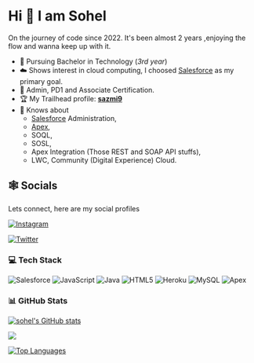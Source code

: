 # Hi 👋 I am Sohel

On the journey of code since 2022. It's been almost 2 years ,enjoying the flow and wanna keep up with it.

- 🧍 Pursuing Bachelor in Technology (_3rd year_)
- ☁️ Shows interest in cloud computing, I choosed [Salesforce](https://www.salesforce.com/in/) as my primary goal.
- 📃 Admin, PD1 and Associate Certification.
- 🏆 My Trailhead profile: **[sazmi9](https://www.salesforce.com/trailblazer/sazmi9)**
- 🧠 Knows about
  - [Salesforce](https://www.salesforce.com/in/) Administration,
  - [Apex](https://developer.salesforce.com/docs/atlas.en-us.apexcode.meta/apexcode/apex_intro_what_is_apex.htm),
  - SOQL,
  - SOSL,
  - Apex Integration (Those REST and SOAP API stuffs),
  - LWC, Community (Digital Experience) Cloud.

## 🕸️ Socials

Lets connect, here are my social profiles

[![Instagram](https://img.shields.io/badge/Instagram-%23E4405F.svg?logo=Instagram&logoColor=white)](https://instagram.com/_sohel_azmi)

</div>

[![Twitter](https://img.shields.io/badge/Twitter-%231DA1F2.svg?logo=Twitter&logoColor=white)](https://twitter.com/sohel_azmi11)

### 💻 Tech Stack

![Salesforce](https://img.shields.io/badge/Salesforce-00A1E0?style=flat&logo=Salesforce&logoColor=white) ![JavaScript](https://img.shields.io/badge/javascript-%23323330.svg?style=flat&logo=javascript&logoColor=%23F7DF1E) ![Java](https://img.shields.io/badge/java-%23ED8B00.svg?style=flat&logo=openjdk&logoColor=white) ![HTML5](https://img.shields.io/badge/html5-%23E34F26.svg?style=flat&logo=html5&logoColor=white) ![Heroku](https://img.shields.io/badge/heroku-%23430098.svg?style=flat&logo=heroku&logoColor=white) ![MySQL](https://img.shields.io/badge/mysql-%2300000f.svg?style=flat&logo=mysql&logoColor=white) ![Apex](https://img.shields.io/badge/MongoDB-%234ea94b.svg?style=flat&logo=mongodb&logoColor=white)

### 📊 GitHub Stats

<a href="http://www.github.com/sohelazmi"><img src="https://github-readme-stats.vercel.app/api?username=sohelazmi&show_icons=true&hide=issues,&count_private=true&title_color=ec4899&text_color=3382ed&icon_color=444e59&bg_color=181824&hide_border=true&show_icons=true" alt="sohel's GitHub stats" /></a>

<a href="http://www.github.com/sohelazmi"><img src="https://github-readme-streak-stats.herokuapp.com/?user=sohelazmi&stroke=3382ed&background=181824&ring=ec4899&fire=ec4899&currStreakNum=3382ed&currStreakLabel=ec4899&sideNums=3382ed&sideLabels=3382ed&dates=3382ed&hide_border=true" /></a>

<a href="https://github.com/sohelazmi" align="left"><img src="https://github-readme-stats.vercel.app/api/top-langs/?username=sohelazmi&langs_count=4&title_color=ec4899&text_color=3382ed&icon_color=444e59&bg_color=181824&hide_border=true&locale=en&custom_title=Top%20%Languages" alt="Top Languages"/></a>
